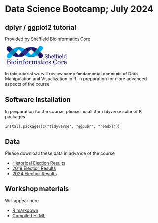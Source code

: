 # Data Science Bootcamp; July 2024

## dplyr / ggplot2 tutorial

Provided by Sheffield Bioinformatics Core

![](logo-sm.png)

In this tutorial we will review some fundamental concepts of Data Manipulation and Visualization in R, in preparation for more advanced aspects of the course

## Software Installation

In preparation for the course, please install the `tidyverse` suite of R packages
```
install.packages(c("tidyverse", "ggpubr", "readxl"))
```

## Data

Please download these data in advance of the course

- [Historical Election Results](1918-2019election_results_by_pcon.xlsx)
- [2019 Election Results](uk_election_2019.csv)
- [2024 Election Results](https://researchbriefings.files.parliament.uk/documents/CBP-10009/HoC-GE2024-results-by-constituency.csv)


## Workshop materials

Will appear here!

- [R markdown](data_vis.Rmd)
- [Compiled HTML](data_vis.nb.html)
